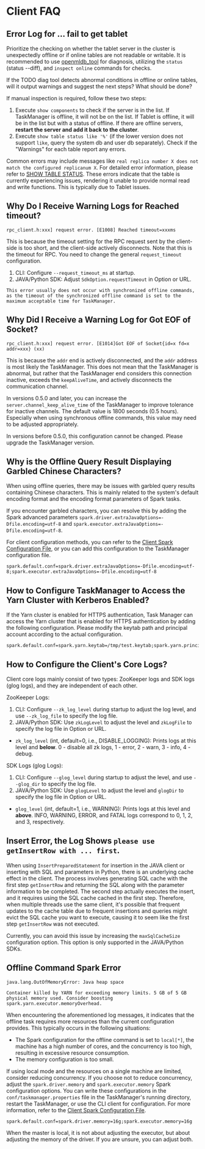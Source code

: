 # Client FAQ

## Error Log for ... fail to get tablet


Prioritize the checking on whether the tablet server in the cluster is unexpectedly offline or if online tables are not readable or writable. It is recommended to use [openmldb_tool](https://chat.openai.com/maintain/diagnose.md) for diagnosis, utilizing the `status` (status --diff), and `inspect online` commands for checks.

If the TODO diag tool detects abnormal conditions in offline or online tables, will it output warnings and suggest the next steps? What should be done?

If manual inspection is required, follow these two steps:

1. Execute `show components` to check if the server is in the list. If TaskManager is offline, it will not be on the list. If Tablet is offline, it will be in the list but with a status of offline. If there are offline servers, **restart the server and add it back to the cluster**.
2. Execute `show table status like '%'` (if the lower version does not support `like`, query the system db and user db separately). Check if the "Warnings" for each table report any errors.

Common errors may include messages like `real replica number X does not match the configured replicanum X`. For detailed error information, please refer to [SHOW TABLE STATUS](https://chat.openai.com/openmldb_sql/ddl/SHOW_TABLE_STATUS.md). These errors indicate that the table is currently experiencing issues, rendering it unable to provide normal read and write functions. This is typically due to Tablet issues.

## Why Do I Receive Warning Logs for Reached timeout?
```
rpc_client.h:xxx] request error. [E1008] Reached timeout=xxxms
```
This is because the timeout setting for the RPC request sent by the client-side is too short, and the client-side actively disconnects. Note that this is the timeout for RPC. You need to change the general `request_timeout` configuration.

1. CLI: Configure `--request_timeout_ms` at startup.
2. JAVA/Python SDK: Adjust `SdkOption.requestTimeout` in Option or URL.

```{note}
This error usually does not occur with synchronized offline commands, as the timeout of the synchronized offline command is set to the maximum acceptable time for TaskManager.
```

## Why Did I Receive a Warning Log for Got EOF of Socket?
```
rpc_client.h:xxx] request error. [E1014]Got EOF of Socket{id=x fd=x addr=xxx} (xx)
```
This is because the `addr` end is actively disconnected, and the `addr` address is most likely the TaskManager. This does not mean that the TaskManager is abnormal, but rather that the TaskManager end considers this connection inactive, exceeds the `keepAliveTime`, and actively disconnects the communication channel.

In versions 0.5.0 and later, you can increase the `server.channel_keep_alive_time` of the TaskManager to improve tolerance for inactive channels. The default value is 1800 seconds (0.5 hours). Especially when using synchronous offline commands, this value may need to be adjusted appropriately.

In versions before 0.5.0, this configuration cannot be changed. Please upgrade the TaskManager version.

## Why is the Offline Query Result Displaying Garbled Chinese Characters?

When using offline queries, there may be issues with garbled query results containing Chinese characters. This is mainly related to the system's default encoding format and the encoding format parameters of Spark tasks.

If you encounter garbled characters, you can resolve this by adding the Spark advanced parameters `spark.driver.extraJavaOptions=-Dfile.encoding=utf-8` and `spark.executor.extraJavaOptions=-Dfile.encoding=utf-8`.

For client configuration methods, you can refer to the [Client Spark Configuration File](https://chat.openai.com/reference/client_config/client_spark_config.md), or you can add this configuration to the TaskManager configuration file.

```
spark.default.conf=spark.driver.extraJavaOptions=-Dfile.encoding=utf-8;spark.executor.extraJavaOptions=-Dfile.encoding=utf-8
```

## How to Configure TaskManager to Access the Yarn Cluster with Kerberos Enabled?

If the Yarn cluster is enabled for HTTPS authentication, Task Manager can access the Yarn cluster that is enabled for HTTPS authentication by adding the following configuration. Please modify the keytab path and principal account according to the actual configuration.

```
spark.default.conf=spark.yarn.keytab=/tmp/test.keytab;spark.yarn.principal=test@EXAMPLE.COM
```

## How to Configure the Client's Core Logs?

Client core logs mainly consist of two types: ZooKeeper logs and SDK logs (glog logs), and they are independent of each other.

ZooKeeper Logs:

1. CLI: Configure `--zk_log_level` during startup to adjust the log level, and use `--zk_log_file` to specify the log file.
2. JAVA/Python SDK: Use `zkLogLevel` to adjust the level and `zkLogFile` to specify the log file in Option or URL.

- `zk_log_level` (int, default=0, i.e., DISABLE_LOGGING): Prints logs at this level and **below**. 0 - disable all zk logs, 1 - error, 2 - warn, 3 - info, 4 - debug.

SDK Logs (glog Logs):

1. CLI: Configure `--glog_level` during startup to adjust the level, and use `--glog_dir` to specify the log file.
2. JAVA/Python SDK: Use `glogLevel` to adjust the level and `glogDir` to specify the log file in Option or URL.

- `glog_level` (int, default=1, i.e., WARNING): Prints logs at this level and **above**. INFO, WARNING, ERROR, and FATAL logs correspond to 0, 1, 2, and 3, respectively.


## Insert Error, the Log Shows `please use getInsertRow with ... first`.

When using `InsertPreparedStatement` for insertion in the JAVA client or inserting with SQL and parameters in Python, there is an underlying cache effect in the client. The process involves generating SQL cache with the first step `getInsertRow` and returning the SQL along with the parameter information to be completed. The second step actually executes the insert, and it requires using the SQL cache cached in the first step. Therefore, when multiple threads use the same client, it's possible that frequent updates to the cache table due to frequent insertions and queries might evict the SQL cache you want to execute, causing it to seem like the first step `getInsertRow` was not executed.

Currently, you can avoid this issue by increasing the `maxSqlCacheSize` configuration option. This option is only supported in the JAVA/Python SDKs.

## Offline Command Spark Error

```
java.lang.OutOfMemoryError: Java heap space
```

```
Container killed by YARN for exceeding memory limits. 5 GB of 5 GB physical memory used. Consider boosting spark.yarn.executor.memoryOverhead.
```

When encountering the aforementioned log messages, it indicates that the offline task requires more resources than the current configuration provides. This typically occurs in the following situations:

- The Spark configuration for the offline command is set to `local[*]`, the machine has a high number of cores, and the concurrency is too high, resulting in excessive resource consumption.
- The memory configuration is too small.

If using local mode and the resources on a single machine are limited, consider reducing concurrency. If you choose not to reduce concurrency, adjust the `spark.driver.memory` and `spark.executor.memory` Spark configuration options. You can write these configurations in the `conf/taskmanager.properties` file in the TaskManager's running directory, restart the TaskManager, or use the CLI client for configuration. For more information, refer to the [Client Spark Configuration File](https://chat.openai.com/reference/client_config/client_spark_config.md).

```
spark.default.conf=spark.driver.memory=16g;spark.executor.memory=16g
```

When the master is local, it is not about adjusting the executor, but about adjusting the memory of the driver. If you are unsure, you can adjust both.
